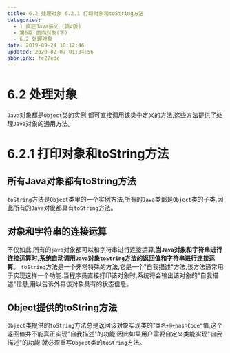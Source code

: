 ```yaml
---
title: 6.2 处理对象 6.2.1 打印对象和toString方法
categories: 
  - 1 疯狂Java讲义 (第4版)
  - 第6章 面向对象(下)
  - 6.2 处理对象
date: 2019-09-24 18:12:46
updated: 2020-02-07 01:34:56
abbrlink: fc27ede
---
```

# 6.2 处理对象 #
`Java`对象都是`Object`类的实例,都可直接调用该类中定义的方法,这些方法提供了处理`Java`对象的通用方法。
# 6.2.1 打印对象和toString方法 #
## 所有Java对象都有toString方法 ##
`toString`方法是`Object`类里的一个实例方法,所有的`Java`类都是`Object`类的子类,因此所有的`Java`对象都具有`toString`方法。
## 对象和字符串的连接运算 ##
不仅如此,所有的`java`对象都可以和字符串进行连接运算,**当`Java`对象和字符串进行连接运算时,系统自动调用`Java`对象`toString`方法的返回值和字符串进行连接运算**。
`toString`方法是一个非常特殊的方法,它是一个"自我描述"方法,该方法通常用于实现这样一个功能:当程序员直接打印该对象时,系统将会输出该对象的"自我描述"信息,用以告诉外界该对象具有的状态信息。
## Object提供的toString方法 ##
`Object`类提供的`toString`方法总是返回该对象实现类的"`类名+@+hashCode"`值,这个返回值并不能真正实现"自我描述"的功能,因此如果用户需要自定义类能实现"自我描述"的功能,就必须重写`Object`类的`toString`方法。

